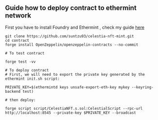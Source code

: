 ## Guide how to deploy contract to ethermint network

First you have to install Foundry and Ethermint , check my guide [here](https://curly-dead-93d.notion.site/How-to-build-NFT-project-on-Celestia-and-interact-with-contract-using-react-js-Part-1-4549d70c8cb7402da120c192d23a84f6)

```
git clone https://github.com/suntzu93/celestia-nft-mint.git
cd contract
forge install OpenZeppelin/openzeppelin-contracts --no-commit

# To test contract

forge test -vv

# To deploy contract
# First, we will need to export the private key generated by the ethermint init.sh script:

PRIVATE_KEY=$(ethermintd keys unsafe-export-eth-key mykey --keyring-backend test)

# then deploy:

forge script script/CelestiaNFT.s.sol:CelestialScript --rpc-url http://localhost:8545 --private-key $PRIVATE_KEY --broadcast
```